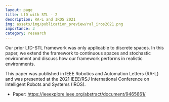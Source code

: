 ```yaml
---
layout: page
title: LfD with STL - 2
description: RA-L and IROS 2021
img: assets/img/publication_preview/ral_iros2021.png
importance: 3
category: research
---
```


Our prior LfD-STL framework was only applicable to discrete spaces. In this paper, we extend the framework to continuous spaces and stochastic environment and discuss how our framework performs in realistic environments.

This paper was published in IEEE Robotics and Automation Letters (RA-L) and was presented at the 2021 IEEE/RSJ International Conference on Intelligent Robots and Systems (IROS).

- Paper: <https://ieeexplore.ieee.org/abstract/document/9465661/>
